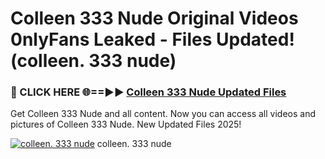 # Colleen 333 Nude Original Videos 0nlyFans Leaked - Files Updated! (colleen. 333 nude)

<h3>🔴 CLICK HERE 🌐==►► <a href="https://tinyurl.com/2p9ay9w9" rel="nofollow">Colleen 333 Nude Updated Files</a></h3>

Get Colleen 333 Nude and all content. Now you can access all videos and pictures of Colleen 333 Nude. New Updated Files 2025!

[![colleen. 333 nude](https://i.imgur.com/KQgVmj3.gif)](https://tinyurl.com/2p9ay9w9)
colleen. 333 nude